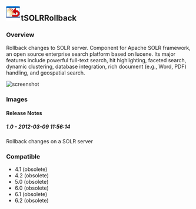 ## <img src='./logo.jpg' width='40' height='40'>tSOLRRollback

### Overview
Rollback changes to SOLR server.
Component for Apache SOLR framework, an open source enterprise search platform based on lucene. Its major features include powerful full-text search, hit highlighting, faceted search, dynamic clustering, database integration, rich document (e.g., Word, PDF) handling, and geospatial search.


![screenshot](https://talendforge.org/exchange/tos/upload_tos/extension-500/screenshot.jpg)
### Images




#### Release Notes

##### 1.0 - 2012-03-09 11:56:14
Rollback changes on a SOLR server
### Compatible
 -  4.1 (obsolete)
 -   4.2 (obsolete)
 -   5.0 (obsolete)
 -   6.0 (obsolete)
 -   6.1 (obsolete)
 -   6.2 (obsolete)